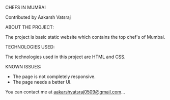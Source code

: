 CHEFS IN MUMBAI

Contributed by Aakarsh Vatsraj

 ABOUT THE PROJECT:

The project is basic static website which contains the top chef's of Mumbai.

TECHNOLOGIES USED:

The technologies used in this project are HTML and CSS.

KNOWN ISSUES:

* The page is not completely responsive.
* The page needs a better UI.

You can contact me at aakarshvatsraj0509@gmail.com...
